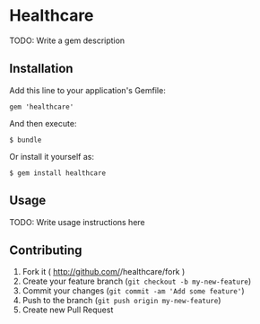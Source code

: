 # Healthcare

TODO: Write a gem description

## Installation

Add this line to your application's Gemfile:

    gem 'healthcare'

And then execute:

    $ bundle

Or install it yourself as:

    $ gem install healthcare

## Usage

TODO: Write usage instructions here

## Contributing

1. Fork it ( http://github.com/<my-github-username>/healthcare/fork )
2. Create your feature branch (`git checkout -b my-new-feature`)
3. Commit your changes (`git commit -am 'Add some feature'`)
4. Push to the branch (`git push origin my-new-feature`)
5. Create new Pull Request
